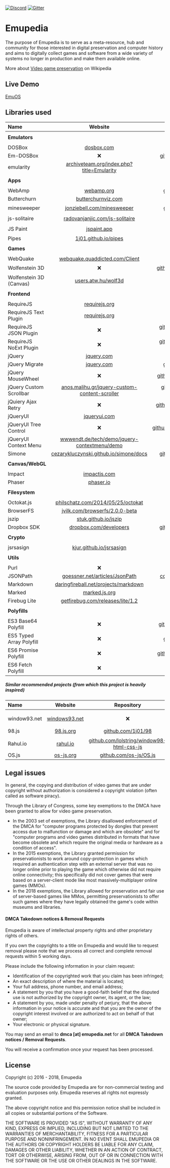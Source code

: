[![Discord](https://img.shields.io/discord/510149138491506688.svg)](https://discord.gg/nAXSsRJ)
[![Gitter](https://img.shields.io/gitter/room/nwjs/nw.js.svg)](https://gitter.im/Emupedia/Lobby)
# Emupedia

The purpose of Emupedia is to serve as a meta-resource, hub and community for those interested in digital preservation and computer history and aims to digitally collect games and software from a wide variety of systems no longer in production and make them available online.

More about [Video game preservation](https://en.wikipedia.org/wiki/Video_game_preservation) on Wikipedia

## Live Demo

[EmuOS](https://emupedia.net/beta/emuos)

## Libraries used

| Name                     | Website                                                                                                | Repository                                                                                                   | License                                                                                 |
| :---                     | :---:                                                                                                  | :---:                                                                                                        | :---:                                                                                   |
|                          |                                                                                                        |                                                                                                              |                                                                                         |
| **Emulators**            |                                                                                                        |                                                                                                              |                                                                                         |
|                          |                                                                                                        |                                                                                                              |                                                                                         |
| DOSBox                   | [dosbox.com](https://www.dosbox.com)                                                                   | [sourceforge.net/projects/dosbox](https://sourceforge.net/projects/dosbox)                                   | [GPLv2](https://sourceforge.net/projects/dosbox)                                        |
| Em-DOSBox                | ❌                                                                                                     | [github.com/dreamlayers/em-dosbox](https://github.com/dreamlayers/em-dosbox)                                 | [GPLv2](https://github.com/dreamlayers/em-dosbox/blob/em-dosbox-svn-sdl2/COPYING)       |
| emularity                | [archiveteam.org/index.php?title=Emularity](https://www.archiveteam.org/index.php?title=Emularity)     | [github.com/db48x/emularity](https://github.com/db48x/emularity)                                             | [GPLv3](https://github.com/db48x/emularity/blob/master/LICENSE)                         |
|                          |                                                                                                        |                                                                                                              |                                                                                         |
| **Apps**                 |                                                                                                        |                                                                                                              |                                                                                         |
|                          |                                                                                                        |                                                                                                              |                                                                                         |
| WebAmp                   | [webamp.org](https://webamp.org)                                                                       | [github.com/captbaritone/webamp](https://github.com/captbaritone/webamp)                                     | [MIT](https://github.com/captbaritone/webamp/blob/master/LICENSE.txt)                   |
| Butterchurn              | [butterchurnviz.com](https://butterchurnviz.com)                                                       | [github.com/jberg/butterchurn](https://github.com/jberg/butterchurn)                                         | [MIT](https://github.com/jberg/butterchurn/blob/master/LICENSE)                         |
| minesweeper              | [jonziebell.com/minesweeper](http://jonziebell.com/minesweeper)                                        | [github.com/ziebelje/minesweeper](https://github.com/ziebelje/minesweeper)                                   | ❓                                                                                      |
| js-solitaire             | [radovanjanjic.com/js-solitaire](http://radovanjanjic.com/js-solitaire)                                | [github.com/uzi88/js-solitaire](https://github.com/uzi88/js-solitaire)                                       | ❓                                                                                      |
| JS Paint                 | [jspaint.app](https://jspaint.app)                                                                     | [github.com/1j01/jspaint](https://github.com/1j01/jspaint)                                                   | ❓                                                                                      |
| Pipes                    | [1j01.github.io/pipes](https://1j01.github.io/pipes)                                                   | [github.com/1j01/pipes](https://github.com/1j01/pipes)                                                       | [MIT](https://github.com/1j01/pipes/blob/master/LICENSE)                                |
|                          |                                                                                                        |                                                                                                              |                                                                                         |
| **Games**                |                                                                                                        |                                                                                                              |                                                                                         |
|                          |                                                                                                        |                                                                                                              |                                                                                         |
| WebQuake                 | [webquake.quaddicted.com/Client](https://webquake.quaddicted.com/client/index.htm)                     | [github.com/Triang3l/WebQuake](https://github.com/triang3l/webquake)                                         | [GPLv2](https://github.com/triang3l/webquake/blob/master/GNU.md)                        |
| Wolfenstein 3D           | ❌                                                                                                     | [github.com/loadx/html5-wolfenstein3D](https://github.com/loadx/html5-wolfenstein3D)                         | ❓                                                                                      |
| Wolfenstein 3D (Canvas)  | [users.atw.hu/wolf3d](http://users.atw.hu/wolf3d)                                                      | ❌                                                                                                           | [GPLv2](http://users.atw.hu/wolf3d/COPYING.txt)                                         |
|                          |                                                                                                        |                                                                                                              |                                                                                         |
| **Frontend**             |                                                                                                        |                                                                                                              |                                                                                         |
|                          |                                                                                                        |                                                                                                              |                                                                                         |
| RequireJS                | [requirejs.org](https://requirejs.org)                                                                 | [github.com/requirejs/requirejs](https://github.com/requirejs/requirejs)                                     | [BSD/MIT](https://github.com/requirejs/requirejs/blob/master/LICENSE)                   |
| RequireJS Text Plugin    | [requirejs.org](https://requirejs.org/docs/api.html#text)                                              | [github.com/requirejs/text](https://github.com/requirejs/text)                                               | [BSD/MIT](https://github.com/requirejs/text/blob/master/LICENSE)                        |
| RequireJS JSON Plugin    | ❌                                                                                                     | [github.com/millermedeiros/requirejs-plugins](https://github.com/millermedeiros/requirejs-plugins)           | [MIT](https://github.com/millermedeiros/requirejs-plugins/blob/master/LICENSE.txt)      |
| RequireJS NoExt Plugin   | ❌                                                                                                     | [github.com/millermedeiros/requirejs-plugins](https://github.com/millermedeiros/requirejs-plugins)           | [MIT](https://github.com/millermedeiros/requirejs-plugins/blob/master/LICENSE.txt)      |
| jQuery                   | [jquery.com](https://jquery.com)                                                                       | [github.com/jquery/jquery](https://github.com/jquery/jquery)                                                 | [MIT](https://github.com/jquery/jquery/blob/master/LICENSE.txt)                         |
| jQuery Migrate           | [jquery.com](https://jquery.com/upgrade-guide/3.0/#jquery-migrate-plugin)                              | [github.com/jquery/jquery-migrate](https://github.com/jquery/jquery-migrate)                                 | [BSD/MIT](https://github.com/jquery/jquery-migrate/blob/master/LICENSE.txt)             |
| jQuery MouseWheel        | ❌                                                                                                     | [github.com/jquery/jquery-mousewheel](https://github.com/jquery/jquery-mousewheel)                           | [BSD/MIT](https://github.com/jquery/jquery-mousewheel/blob/master/LICENSE.txt)          |
| jQuery Custom Scrollbar  | [anos.malihu.gr/jquery-custom-content-scroller](http://manos.malihu.gr/jquery-custom-content-scroller) | [github.com/malihu/malihu-custom-scrollbar-plugin](https://github.com/malihu/malihu-custom-scrollbar-plugin) | [MIT](https://github.com/malihu/malihu-custom-scrollbar-plugin/blob/master/LICENSE.txt) |
| jQuiery Ajax Retry       | ❌                                                                                                     | [github.com/johnkpaul/jquery-ajax-retry](https://github.com/johnkpaul/jquery-ajax-retry)                     | [MIT](https://github.com/johnkpaul/jquery-ajax-retry/blob/master/LICENSE-MIT)           |
| jQueryUI                 | [jqueryui.com](https://jqueryui.com)                                                                   | [github.com/jquery/jquery-ui](https://github.com/jquery/jquery-ui)                                           | [BSD/MIT](https://github.com/jquery/jquery-ui/blob/master/LICENSE.txt)                  |
| jQueryUI Tree Control    | ❌                                                                                                     | [github.com/tarunbatta/jqueryUiTreeControl](https://github.com/tarunbatta/jqueryUiTreeControl)               | [MIT](https://github.com/tarunbatta/jqueryUiTreeControl/blob/master/LICENSE.txt)        |
| jQueryUI Context Menu    | [wwwendt.de/tech/demo/jquery-contextmenu/demo](http://wwwendt.de/tech/demo/jquery-contextmenu/demo)    | [github.com/mar10/jquery-ui-contextmenu](https://github.com/mar10/jquery-ui-contextmenu)                     | [MIT](https://github.com/mar10/jquery-ui-contextmenu/blob/master/LICENSE.txt)           |
| Simone                   | [cezarykluczynski.github.io/simone/docs](http://cezarykluczynski.github.io/simone/docs)                | [github.com/cezarykluczynski/simone](https://github.com/cezarykluczynski/simone)                             | [MIT](https://github.com/cezarykluczynski/simone/blob/master/LICENSE.txt)               |
|                          |                                                                                                        |                                                                                                              |                                                                                         |
| **Canvas/WebGL**         |                                                                                                        |                                                                                                              |                                                                                         |
|                          |                                                                                                        |                                                                                                              |                                                                                         |
| Impact                   | [impactjs.com](https://impactjs.com)                                                                   | [github.com/phoboslab/Impact](https://github.com/phoboslab/impact)                                           | [MIT](https://github.com/phoboslab/impact/blob/master/LICENSE)                          |
| Phaser                   | [phaser.io](https://phaser.io)                                                                         | [github.com/photonstorm/phaser](https://github.com/photonstorm/phaser)                                       | [MIT](https://github.com/photonstorm/phaser/blob/master/license.txt)                    |
|                          |                                                                                                        |                                                                                                              |                                                                                         |
| **Filesystem**           |                                                                                                        |                                                                                                              |                                                                                         |
|                          |                                                                                                        |                                                                                                              |                                                                                         |
| Octokat.js               | [philschatz.com/2014/05/25/octokat](https://philschatz.com/2014/05/25/octokat)                         | [github.com/philschatz/octokat.js](https://github.com/philschatz/octokat.js)                                 | [MIT](https://github.com/philschatz/octokat.js/blob/master/LICENSE.md)                  |
| BrowserFS                | [jvilk.com/browserfs/2.0.0-beta](https://jvilk.com/browserfs/2.0.0-beta)                               | [github.com/jvilk/BrowserFS](https://github.com/jvilk/BrowserFS)                                             | [MIT](https://github.com/jvilk/BrowserFS/blob/master/LICENSE)                           |
| jszip                    | [stuk.github.io/jszip](https://stuk.github.io/jszip)                                                   | [github.com/Stuk/jszip](https://github.com/Stuk/jszip)                                                       | [GPLv3/MIT](https://github.com/Stuk/jszip/blob/master/LICENSE.markdown)                 |
| Dropbox SDK              | [dropbox.com/developers](https://www.dropbox.com/developers)                                           | [github.com/dropbox/dropbox-sdk-js](https://github.com/dropbox/dropbox-sdk-js)                               | [MIT](https://github.com/dropbox/dropbox-sdk-js/blob/master/LICENSE)                    |
|                          |                                                                                                        |                                                                                                              |                                                                                         |
| **Crypto**               |                                                                                                        |                                                                                                              |                                                                                         |
|                          |                                                                                                        |                                                                                                              |                                                                                         |
| jsrsasign                | [kjur.github.io/jsrsasign](http://kjur.github.io/jsrsasign)                                            | [github.com/kjur/jsrsasign](https://github.com/kjur/jsrsasign)                                               | [BSD/MIT](https://github.com/kjur/jsrsasign/blob/master/LICENSE.txt)                    |
|                          |                                                                                                        |                                                                                                              |                                                                                         |
| **Utils**                |                                                                                                        |                                                                                                              |                                                                                         |
|                          |                                                                                                        |                                                                                                              |                                                                                         |
| Purl                     | ❌                                                                                                     | [github.com/allmarkedup/purl](https://github.com/allmarkedup/purl)                                           | [MIT](https://github.com/allmarkedup/purl/blob/master/LICENSE)                          |
| JSONPath                 | [goessner.net/articles/JsonPath](https://goessner.net/articles/JsonPath)                               | [code.google.com/archive/p/jsonpath](https://code.google.com/archive/p/jsonpath)                             | [MIT](https://code.google.com/archive/p/jsonpath)                                       |
| Markdown                 | [daringfireball.net/projects/markdown](https://daringfireball.net/projects/markdown)                   | ❌                                                                                                           | [BSD](https://daringfireball.net/projects/markdown/license)                             |
| Marked                   | [marked.js.org](https://marked.js.org)                                                                 | [github.com/markedjs/marked](https://github.com/markedjs/marked)                                             | [MIT](https://github.com/markedjs/marked/blob/master/LICENSE.md)                        |
| Firebug Lite             | [getfirebug.com/releases/lite/1.2](https://getfirebug.com/releases/lite/1.2)                           | [github.com/firebug/firebug-lite](https://github.com/firebug/firebug-lite)                                   | [BSD](https://github.com/firebug/firebug-lite/blob/master/license.txt)                  |
|                          |                                                                                                        |                                                                                                              |                                                                                         |
| **Polyfills**            |                                                                                                        |                                                                                                              |                                                                                         |
|                          |                                                                                                        |                                                                                                              |                                                                                         |
| ES3 Base64 Polyfill      | ❌                                                                                                     | [github.com/davidchambers/Base64.js](https://github.com/davidchambers/Base64.js)                             | [Apache 2.0](https://github.com/davidchambers/Base64.js/blob/master/LICENSE)            |
| ES5 Typed Array Polyfill | ❌                                                                                                     | [github.com/inexorabletash/polyfill](https://github.com/inexorabletash/polyfill)                             | [MIT/Unlicense](https://github.com/inexorabletash/polyfill/blob/master/LICENSE.md)      |
| ES6 Promise Polyfill     | ❌                                                                                                     | [github.com/stefanpenner/es6-promise](https://github.com/stefanpenner/es6-promise)                           | [MIT](https://github.com/stefanpenner/es6-promise/blob/master/LICENSE)                  |
| ES6 Fetch Polyfill       | ❌                                                                                                     | [github.com/github/fetch](https://github.com/github/fetch)                                                   | [MIT](https://github.com/github/fetch/blob/master/LICENSE)                              |

##### Similar recommended projects (from which this project is heavily inspired)

| Name                     | Website                                                                                                | Repository                                                                                                   | License                                                                                 |
| :---                     | :---:                                                                                                  | :---:                                                                                                        | :---:                                                                                   |
|                          |                                                                                                        |                                                                                                              |                                                                                         |
| window93.net             | [windows93.net](https://windows93.net)                                                                 | ❌                                                                                                           | [CC BY-NC 4.0](https://windows93.net/#!/c/TOS.html)                                     |
| 98.js                    | [98.js.org](https://98.js.org)                                                                         | [github.com/1j01/98](https://github.com/1j01/98)                                                             | ❓                                                                                      |
| Rahul.io                 | [rahul.io](https://rahul.io)                                                                           | [github.com/lolstring/window98-html-css-js](https://github.com/lolstring/window98-html-css-js)               | [MIT](https://github.com/lolstring/window98-html-css-js/blob/master/LICENSE)            |
| OS.js                    | [os-js.org](https://www.os-js.org)                                                                     | [github.com/os-js/OS.js](https://github.com/os-js/OS.js)                                                     | [BSD](https://github.com/os-js/OS.js/blob/master/LICENSE)                               |

## Legal issues

In general, the copying and distribution of video games that are under copyright without authorization is considered a copyright violation (often called as software piracy).

Through the Library of Congress, some key exemptions to the DMCA have been granted to allow for video game preservation. 

* In the 2003 set of exemptions, the Library disallowed enforcement of the DMCA for "computer programs protected by dongles that prevent access due to malfunction or damage and which are obsolete" and for "computer programs and video games distributed in formats that have become obsolete and which require the original media or hardware as a condition of access".
* In the 2015 exemptions, the Library granted permission for preservationists to work around copy-protection in games which required an authentication step with an external server that was no longer online prior to playing the game which otherwise did not require online connectivity; this specifically did not cover games that were based on a server-client mode like most massively-multiplayer online games (MMOs).
* In the 2018 exemptions, the Library allowed for preservation and fair use of server-based games like MMos, permitting preservationists to offer such games where they have legally obtained the game's code within museums and libraries.

#### DMCA Takedown notices & Removal Requests

Emupedia is aware of intellectual property rights and other proprietary rights of others.

If you own the copyrights to a title on Emupedia and would like to request removal please note that we process all correct and complete removal requests within 5 working days.

Please include the following information in your claim request:

* Identification of the copyrighted work that you claim has been infringed;
* An exact description of where the material is located;
* Your full address, phone number, and email address;
* A statement by you that you have a good-faith belief that the disputed use is not authorized by the copyright owner, its agent, or the law;
* A statement by you, made under penalty of perjury, that the above information in your notice is accurate and that you are the owner of the copyright interest involved or are authorized to act on behalf of that owner;
* Your electronic or physical signature.

You may send an email to **dmca [at] emupedia.net** for all **DMCA Takedown notices / Removal Requests**.

You will receive a confirmation once your request has been processed.

## License

Copyright (c) 2016 - 2018, Emupedia

The source code provided by Emupedia are for non-commercial testing and evaluation
purposes only. Emupedia reserves all rights not expressly granted.

The above copyright notice and this permission notice shall be included in
all copies or substantial portions of the Software.

THE SOFTWARE IS PROVIDED "AS IS", WITHOUT WARRANTY OF ANY KIND, EXPRESS OR
IMPLIED, INCLUDING BUT NOT LIMITED TO THE WARRANTIES OF MERCHANTABILITY,
FITNESS FOR A PARTICULAR PURPOSE AND NONINFRINGEMENT. IN NO EVENT SHALL
EMUPEDIA OR THE AUTHORS OR COPYRIGHT HOLDERS BE LIABLE FOR ANY CLAIM,
DAMAGES OR OTHER LIABILITY, WHETHER IN AN ACTION OF CONTRACT, TORT OR
OTHERWISE, ARISING FROM, OUT OF OR IN CONNECTION WITH THE SOFTWARE OR
THE USE OR OTHER DEALINGS IN THE SOFTWARE.